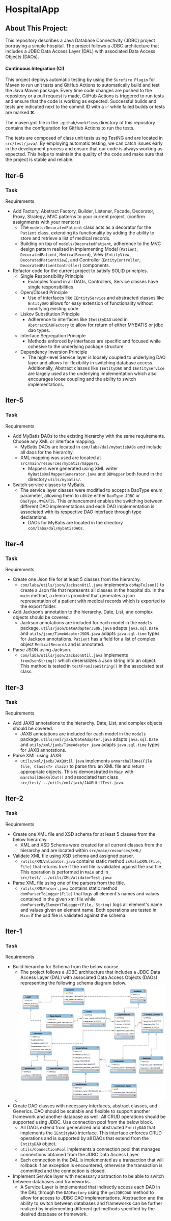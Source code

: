 # HospitalApp

## About This Project:

This repository describes a Java Database Connectivity (JDBC) project portraying a simple hospital.
The project follows a JDBC architecture that includes a JDBC Data Access Layer (DAL) with associated
Data Access Objects (DAOs).

#### Continuous Integration (CI)

This project deploys automatic testing by using the `Surefire Plugin` for Maven to run unit tests
and GitHub Actions to automatically build and test the Java Maven package. Every time code changes
are pushed to the repository or a pull request is made, GitHub Actions is triggered to run tests and
ensure that the code is working as expected. Successful builds and tests are indicated next to the
commit ID with a :white_check_mark: while failed builds or tests are marked :x:.

The maven.yml file in the `.github/workflows` directory of this repository contains the
configuration for GitHub Actions to run the tests.

The tests are composed of class unit tests using TestNG and are located in `src/test/java/`. By
employing automatic testing, we can catch issues early in the development process and ensure that
our code is always working as expected. This helps to maintain the quality of the code and make sure
that the project is stable and reliable.

## Iter-6

### Task

Requirements

- Add Factory, Abstract Factory, Builder, Listener, Facade, Decorator, Proxy, Strategy, MVC patterns
  to your current project. (confirm assignments with your mentors)
    - The `models/DecoratedPatient` class acts as a decorator for the `Patient` class, extending its
      functionality by adding the ability to store and retrieve a list of medical records.
    - Building on top of `models/DecoratedPatient`, adherence to the MVC design pattern realized in
      implementing Model (`Patient`, `DecoratedPatient`, `MedicalRecord`), View (`EntityView`
      , `DecoratedPatientView`), and Controller (`EntityController`, `DecoratedPatientController`)
      components.
- Refactor code for the current project to satisfy SOLID principles.
    - Single Responsibility Principle
        - Examples found in all DAOs, Controllers, Service classes have single responsibilities
    - Open/Closed Principle
        - Use of interfaces like `IEntityService` and abstracted classes like `EntityDAO` allows for
          easy extension of functionality without modifying existing code.
    - Liskov Substitution Principle
        - Adherence to interfaces like `IEntityDAO` used in `AbstractDAOFactory` to allow for return
          of either MYBATIS or jdbc dao types.
    - Interface Segregation Principle
        - Methods enforced by interfaces are specific and focused while cohesive to the underlying
          package structure.
    - Dependency Inversion Principle
        - The high-level Service layer is loosely coupled to underlying DAO layer and allows for
          flexibility in switching database access. Additionally, Abstract classes like `IEntityDAO`
          and `IEntityService` are largely used as the underlying implementation which also
          encourages loose coupling and the ability to switch implementations.

## Iter-5

### Task

Requirements

- Add MyBatis DAOs to the existing hierarchy with the same requirements. Choose any XML or interface
  mapping.
    - MyBatis DAOs are located in `com/laba/dal/mybatisDAOs` and include all daos for the hierarchy.
    - XML mapping was used are located at `src/main/resources/mybatis/mappers`.
        - Mappers were generated using XML writer `MyBatisXmlMapperGenerator.java` and `DBMapper`
          both found in the directory `utils/mybatis/`.
- Switch service classes to MyBatis.
    - The service layer classes were modified to accept a DaoType enum parameter, allowing them to
      utilize either `DaoType.JDBC` or `DaoType.MYBATIS`. This enhancement enables the switching
      between different DAO implementations and each DAO implementation is associated with its
      respective DAO interface through type declarations.
        - DAOs for MyBatis are located in the directory `com/laba/dal/mybatisDAOs`.

## Iter-4

### Task

Requirements

- Create one Json file for at least 5 classes from the hierarchy.
    - `com/laba/utils/json/JacksonUtil.java` implements `dbMapToJson()` to create a Json file that
      represents all classes in the hospital db. In the `main` method, a demo is provided that
      generates a json representation of a patient with medical records which is exported to the
      export folder.
- Add Jackson’s annotation to the hierarchy. Date, List, and complex objects should be covered.
    - Jackson annotations are included for each model in the `models`
      package. `utils/json/DateAdapterJSON.java` adapts `java.sql.Date`
      and `utils/json/TimeAdapterJSON.java` adapts `java.sql.time` types for Jackson
      annotations. `Patient` has a field for a list of complex object `MedicalRecord`s and is
      annotated.
- Parse JSON using Jackson.
    - `com/laba/utils/json/JacksonUtil.java` implements `fromJsonString()` which deserializes a Json
      string into an object. This method is tested in  `testFromJsonString()` in the associated test
      class.

## Iter-3

### Task

Requirements

- Add JAXB annotations to the hierarchy. Date, List, and complex objects should be covered.
    - JAXB annotations are included for each model in the `models`
      package. `utils/xml/jaxb/DateAdapter.java` adapts `java.sql.Date`
      and `utils/xml/jaxb/TimeAdapter.java` adapts `java.sql.time` types for JAXB annotations.
- Parse XML using JAXB.
    - `utils/xml/jaxb/JAXBUtil.java` implements `unmarshallOne(File file, Class<?> clazz)` to parse
      thru an XML file and return appropriate objects. This is demonstrated in `Main`
      with `marshallOneXmlOut()` and associated test
      class `src/test/.../utils/xml/jaxb/JAXBUtilTest.java`.

## Iter-2

### Task

Requirements

- Create one XML file and XSD schema for at least 5 classes from the below hierarchy.
    - XML and XSD Schema were created for all current classes from the hierarchy and are located
      within `src/main/resources/XML/`
- Validate XML file using XSD schema and assigned parser.
    - `/utils/XMLValidator.java` contains static method `isValidXML(File, File)` that returns true
      if the xml file is validated against the xsd file. This operation is performed in `Main` and
      in `src/test/.../utils/XMLValidatorTest.java`
- Parse XML file using one of the parsers from the title.
    - `/utils/XMLParser.java` contains static method `domParserToLogger(File)` that logs all
      element's names and values contained in the given xml file
      while `domParserByElementToLogger(File, String)` logs all element's name and values given an
      element name. Both operations are tested in `Main` if the xsd file is validated against the
      schema.

## Iter-1

### Task

Requirements

- Build hierarchy for Schema from the below course.
    - The project follows a JDBC architecture that includes a JDBC Data Access Layer (DAL) with
      associated Data Access Objects (DAOs) representing the following schema diagram below.
    - ![HospitalDbDiagram](media/HospitalDbDiagram.png)
- Create DAO classes with necessary interfaces, abstract classes, and Generics. DAO should be
  scalable and flexible to support another framework and another database as well. All CRUD
  operations should be supported using JDBC. Use connection pool from the below block.
    - All DAOs extend from generalized and abstracted `EntityDAO` that implements the `IEntityDAO`
      interface. This interface enforces CRUD operations and is supported by all DAOs that extend
      from the `EntityDAO` object.
    - `utils/ConnectionPool` implements a connection pool that manages connections obtained from the
      JDBC Data Access Layer.
    - Each connection in the DAL is implemented as a transaction that will rollback if an exception
      is encountered, otherwise the transaction is committed and the connection is closed.
- Implement Service layer with necessary abstraction to be able to switch between databases and
  frameworks.
    - A Service Layer is implemented that indirectly access each DAO in the DAL through
      the `DAOFactory` using the `getJDBCDAO` method to allow for access to JDBC DAO
      implementations. Abstraction and the ability to switch between databases and frameworks can be
      further realized by implementing different get methods specified by the desired database or
      framework.